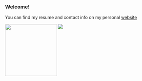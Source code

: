 ### Welcome!

You can find my resume and contact info on my personal [website](https://ischemist.com)

<div>
  <img height="170" align="left" src="https://github-readme-stats.vercel.app/api?username=anmorgunov&count_private=true&include_all_commits=true" />
  <img src="https://github-readme-stats.vercel.app/api/top-langs/?username=anmorgunov&layout=compact&hide=jupyter%20notebook,css,tex" />
</div>


